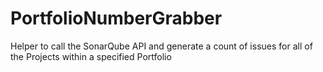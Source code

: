 # PortfolioNumberGrabber
Helper to call the SonarQube API and generate a count of issues for all of the Projects within a specified Portfolio
